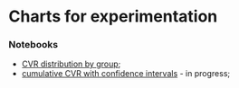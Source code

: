 # Charts for experimentation  
  
### Notebooks
* [CVR distribution by group](https://github.com/dzianissokalau/experimentation_charts/blob/main/notebooks/cvr_distributions.ipynb); 
* [cumulative CVR with confidence intervals](https://github.com/dzianissokalau/experimentation_charts/blob/main/notebooks/cumulative_cvr.ipynb) - in progress;   
  

